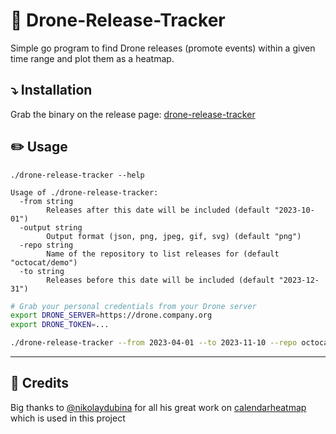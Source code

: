 # :rocket: Drone-Release-Tracker

Simple go program to find Drone releases (promote events) within a given time range and plot them as a heatmap.

## :arrow_heading_down: Installation


Grab the binary on the release page: [drone-release-tracker](https://github.com/Lowess/drone-release-tracker/releases/download/v1.0.0/drone-release-tracker)



## :pencil2: Usage

```
./drone-release-tracker --help

Usage of ./drone-release-tracker:
  -from string
        Releases after this date will be included (default "2023-10-01")
  -output string
        Output format (json, png, jpeg, gif, svg) (default "png")
  -repo string
        Name of the repository to list releases for (default "octocat/demo")
  -to string
        Releases before this date will be included (default "2023-12-31")
```

```sh
# Grab your personal credentials from your Drone server
export DRONE_SERVER=https://drone.company.org
export DRONE_TOKEN=...

./drone-release-tracker --from 2023-04-01 --to 2023-11-10 --repo octocat/demo --output png > chart.png
```

---

## :pray: Credits

Big thanks to [@nikolaydubina](https://github.com/nikolaydubina) for all his great work on [calendarheatmap](https://calendarheatmap.io/) which is used in this project
